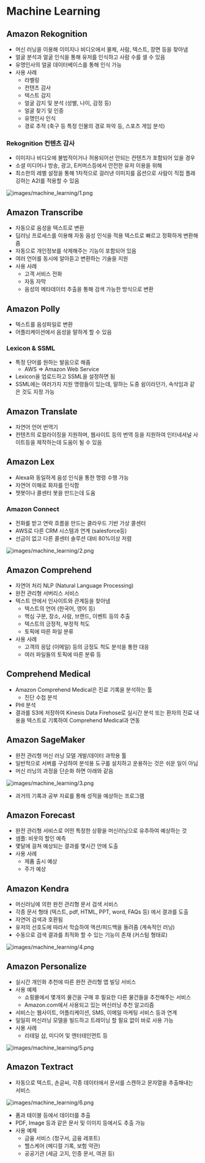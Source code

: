 # Machine Learning

## Amazon Rekognition

- 머신 러닝을 이용해 이미지나 비디오에서 물체, 사람, 텍스트, 장면 등을 찾아냄
- 얼굴 분석과 얼굴 인식을 통해 유저를 인식하고 사람 수를 셀 수 있음
- 유명인사의 얼굴 데이터베이스를 통해 인식 가능
- 사용 사례
  - 라벨링
  - 컨텐츠 감사
  - 텍스트 감지
  - 얼굴 감지 및 분석 (성별, 나이, 감정 등)
  - 얼굴 찾기 및 인증
  - 유명인사 인식
  - 경로 추적 (축구 등 특정 인물의 경로 파악 등, 스포츠 게임 분석)

### Rekognition 컨텐츠 감사

- 이미지나 비디오에 불법적이거나 허용되어선 안되는 컨텐츠가 포함되어 있을 경우
- 소셜 미디어나 방송, 광고, E커머스등에서 안전한 유저 이용을 위해
- 최소한의 레벨 설정을 통해 1차적으로 걸러낸 이미지를 옵션으로 사람이 직접 플래깅하는 A2I를 적용할 수 있음

![images/machine_learning/1.png](images/machine_learning/1.png)

## Amazon Transcribe

- 자동으로 음성을 텍스트로 변환
- 딥러닝 프로세스를 이용해 자동 음성 인식을 적용 텍스트로 빠르고 정확하게 변환해줌
- 자동으로 개인정보를 삭제해주는 기능이 포함되어 있음
- 여러 언어를 동시에 알아듣고 변환하는 기술을 지원
- 사용 사례
  - 고객 서비스 전화
  - 자동 자막
  - 음성의 메타데이터 추출을 통해 검색 가능한 방식으로 변환

## Amazon Polly

- 텍스트를 음성파일로 변환
- 어플리케이션에서 음성을 말하게 할 수 있음

### Lexicon & SSML

- 특정 단어를 원하는 발음으로 해줌
  - AWS ⇒ Amazon Web Service
- Lexicon을 업로드하고 SSML을 설정하면 됨
- SSML에는 여러가지 지원 명령들이 있는데, 말하는 도중 쉼이라던가, 속삭임과 같은 것도 지정 가능

## Amazon Translate

- 자연어 언어 번역기
- 컨텐츠의 로컬라이징을 지원하며, 웹사이트 등의 번역 등을 지원하여 인터네셔널 사이트등을 제작하는데 도움이 될 수 있음

## Amazon Lex

- Alexa와 동일하게 음성 인식을 통한 명령 수행 가능
- 자연어 이해로 화자를 인식함
- 챗봇이나 콜센터 봇을 만드는데 도움

### Amazon Connect

- 전화를 받고 연락 흐름을 만드는 클라우드 기반 가상 콜센터
- AWS로 다른 CRM 시스템과 연계 (salesforce등)
- 선금이 없고 다른 콜센터 솔루션 대비 80%이상 저렴

![images/machine_learning/2.png](images/machine_learning/2.png)

## Amazon Comprehend

- 자연어 처리 NLP (Natural Language Processing)
- 완전 관리형 서버리스 서비스
- 텍스트 안에서 인사이트와 관계등을 찾아냄
  - 텍스트의 언어 (한국어, 영어 등)
  - 핵심 구문, 장소, 사람, 브랜드, 이벤트 등의 추출
  - 텍스트의 긍정적, 부정적 척도
  - 토픽에 따른 파일 분류
- 사용 사례
  - 고객의 응답 (이메일) 등의 긍정도 척도 분석을 통한 대응
  - 여러 파일들의 토픽에 따른 분류 등

## Comprehend Medical

- Amazon Comprehend Medical은 진료 기록을 분석하는 툴
  - 진단 수첩 분석
- PHI 분석
- 결과를 S3에 저장하여 Kinesis Data Firehose로 실시간 분석 또는 환자의 진료 내용을 텍스트로 기록하여 Comprehend Medical과 연동

## Amazon SageMaker

- 완전 관리형 머신 러닝 모델 개발/데이터 과학용 툴
- 일반적으로 서버를 구성하여 분석용 도구를 설치하고 운용하는 것은 쉬운 일이 아님
- 머신 러닝의 과정을 단순화 하면 아래와 같음

![images/machine_learning/3.png](images/machine_learning/3.png)

- 과거의 기록과 공부 자료를 통해 성적을 예상하는 프로그램

## Amazon Forecast

- 완전 관리형 서비스로 어떤 특정한 상황을 머신러닝으로 유추하여 예상하는 것
- 샘플: 비옷의 할인 예측
- 몇달에 걸쳐 예상되는 결과를 몇시간 안에 도출
- 사용 사례
  - 제품 출시 예상
  - 주가 예상

## Amazon Kendra

- 머신러닝에 의한 완전 관리형 문서 검색 서비스
- 각종 문서 형태 (텍스트, pdf, HTML, PPT, word, FAQs 등) 에서 결과를 도출
- 자연어 검색과 호환됨
- 유저의 선호도에 따라서 학습하여 액션/피드백을 돌려줌 (계속적인 러닝)
- 수동으로 검색 결과를 최적화 할 수 있는 기능이 존재 (커스텀 형태로)

![images/machine_learning/4.png](images/machine_learning/4.png)

## Amazon Personalize

- 실시간 개인화 추천에 따른 완전 관리형 앱 빌딩 서비스
- 사용 예제
  - 쇼핑몰에서 몇개의 물건을 구매 후 필요한 다른 물건들을 추천해주는 서비스
  - Amazon.com에서 사용되고 있는 머신러닝 추천 알고리즘
- 서비스는 웹사이트, 어플리케이션, SMS, 이메일 마케팅 서비스 등과 연계
- 일일히 머신러닝 모델을 빌드하고 트레이닝 할 필요 없이 바로 사용 가능
- 사용 사례
  - 리테일 샵, 미디어 및 엔터테인먼트 등

![images/machine_learning/5.png](images/machine_learning/5.png)

## Amazon Textract

- 자동으로 텍스트, 손글씨, 각종 데이터에서 문서를 스캔하고 문자열을 추출해내는 서비스

![images/machine_learning/6.png](images/machine_learning/6.png)

- 폼과 테이블 등에서 데이터를 추출
- PDF, Image 등과 같은 문서 및 이미지 등에서도 추출 가능
- 사용 예제
  - 금융 서비스 (청구서, 금융 레포트)
  - 헬스케어 (메디컬 기록, 보험 약관)
  - 공공기관 (세금 고지, 인증 문서, 여권 등)
